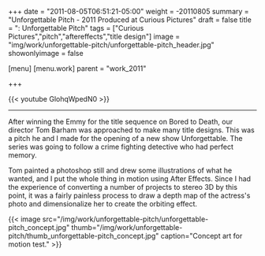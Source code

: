 +++
date = "2011-08-05T06:51:21-05:00"
weight = -20110805
summary = "Unforgettable Pitch - 2011 Produced at Curious Pictures"
draft = false
title = ": Unforgettable Pitch"
tags = ["Curious Pictures","pitch","aftereffects","title design"]
image = "img/work/unforgettable-pitch/unforgettable-pitch_header.jpg"
showonlyimage = false

[menu]
  [menu.work]
    parent = "work_2011"

+++

{{< youtube GlohqWpedN0 >}}

---


After winning the Emmy for the title sequence on Bored to Death, our director Tom Barham was approached to make many title designs.
This was a pitch he and I made for the opening of a new show Unforgettable. The series was going to follow a crime fighting detective who had perfect memory.

Tom painted a photoshop still and drew some illustrations of what he wanted, and I put the whole thing in motion using After Effects. Since I had the experience of converting a number of projects to stereo 3D by this point, it was a fairly painless process to draw a depth map of the actress's photo and dimensionalize her to create the orbiting effect.



{{< image src="/img/work/unforgettable-pitch/unforgettable-pitch_concept.jpg" thumb="/img/work/unforgettable-pitch/thumb_unforgettable-pitch_concept.jpg" caption="Concept art for motion test." >}}
